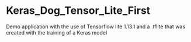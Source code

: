 # Keras_Dog_Tensor_Lite_First

Demo application with the use of Tensorflow lite 1.13.1 and a .tflite that was created with the training of a Keras model
